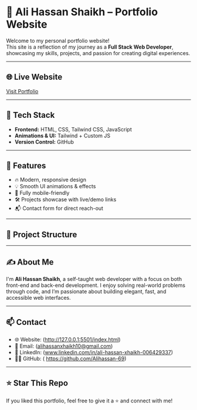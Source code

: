 # 💼 Ali Hassan Shaikh – Portfolio Website

Welcome to my personal portfolio website!  
This site is a reflection of my journey as a **Full Stack Web Developer**, showcasing my skills, projects, and passion for creating digital experiences.

---

## 🌐 Live Website
[Visit Portfolio](http://127.0.0.1:5501/index.html)

---

## 🚀 Tech Stack

- **Frontend:** HTML, CSS, Tailwind CSS, JavaScript
- **Animations & UI:** Tailwind + Custom JS
- **Version Control:** GitHub

---

## 📌 Features

- 🔥 Modern, responsive design
- 💡 Smooth UI animations & effects
- 📱 Fully mobile-friendly
- 🛠️ Projects showcase with live/demo links
- 📬 Contact form for direct reach-out

---


## 📂 Project Structure

---

## ✍️ About Me

I'm **Ali Hassan Shaikh**, a self-taught web developer with a focus on both front-end and back-end development. I enjoy solving real-world problems through code, and I’m passionate about building elegant, fast, and accessible web interfaces.

---

## 📫 Contact

- 🌐 Website: (http://127.0.0.1:5501/index.html)
- 📧 Email: (alihassanxhaikh10@gmail.com)
- 💼 LinkedIn: (www.linkedin.com/in/ali-hassan-xhaikh-006429337)
- 🧑‍💻 GitHub: ( https://github.com/Alihassan-69)

---

## ⭐ Star This Repo

If you liked this portfolio, feel free to give it a ⭐ and connect with me!


